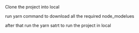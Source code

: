 Clone the project into local

run yarn command to download all the required node_modelues

after that run the yarn satrt to run the project in local

